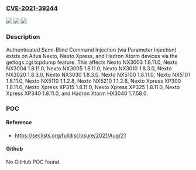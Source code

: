 ### [CVE-2021-39244](https://cve.mitre.org/cgi-bin/cvename.cgi?name=CVE-2021-39244)
![](https://img.shields.io/static/v1?label=Product&message=n%2Fa&color=blue)
![](https://img.shields.io/static/v1?label=Version&message=n%2Fa&color=blue)
![](https://img.shields.io/static/v1?label=Vulnerability&message=n%2Fa&color=brighgreen)

### Description

Authenticated Semi-Blind Command Injection (via Parameter Injection) exists on Altus Nexto, Nexto Xpress, and Hadron Xtorm devices via the getlogs.cgi tcpdump feature. This affects Nexto NX3003 1.8.11.0, Nexto NX3004 1.8.11.0, Nexto NX3005 1.8.11.0, Nexto NX3010 1.8.3.0, Nexto NX3020 1.8.3.0, Nexto NX3030 1.8.3.0, Nexto NX5100 1.8.11.0, Nexto NX5101 1.8.11.0, Nexto NX5110 1.1.2.8, Nexto NX5210 1.1.2.8, Nexto Xpress XP300 1.8.11.0, Nexto Xpress XP315 1.8.11.0, Nexto Xpress XP325 1.8.11.0, Nexto Xpress XP340 1.8.11.0, and Hadron Xtorm HX3040 1.7.58.0.

### POC

#### Reference
- https://seclists.org/fulldisclosure/2021/Aug/21

#### Github
No GitHub POC found.

